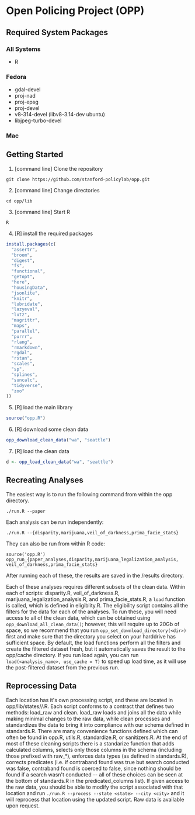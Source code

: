# Open Policing Project (OPP)

## Required System Packages

### All Systems
* R

### Fedora
* gdal-devel
* proj-nad
* proj-epsg
* proj-devel
* v8-314-devel (libv8-3.14-dev ubuntu)
* libjpeg-turbo-devel

### Mac

## Getting Started
1. [command line] Clone the repository
```
git clone https://github.com/stanford-policylab/opp.git
```
2. [command line] Change directories
```
cd opp/lib
```
3. [command line] Start R
```
R
```
4. [R] install the required packages
```R
install.packages(c(
  "assertr",
  "broom",
  "digest",
  "fs",
  "functional",
  "getopt",
  "here",
  "housingData",
  "jsonlite",
  "knitr",
  "lubridate",
  "lazyeval",
  "lutz",
  "magrittr",
  "maps",
  "parallel",
  "purrr",
  "rlang",
  "rmarkdown",
  "rgdal",
  "rstan",
  "scales",
  "sp",
  "splines",
  "suncalc",
  "tidyverse",
  "zoo"
))
```
5. [R] load the main library
```R
source("opp.R")
```
6. [R] download some clean data
```R
opp_download_clean_data("wa", "seattle")
```
7. [R] load the clean data
```R
d <- opp_load_clean_data("wa", "seattle")
```

## Recreating Analyses

The easiest way is to run the following command from within the opp
   directory.
```
./run.R --paper
```
Each analysis can be run independently:
```
./run.R --{disparity,marijuana,veil_of_darkness,prima_facie_stats}
```
They  can also be run from within R code:
```
source('opp.R')
opp_run_{paper_analyses,disparity,marijuana_legalization_analysis,
veil_of_darkness,prima_facie_stats}
```
After running each of these, the results are saved in the /results directory.

Each of these analyses requires different subsets of the clean data. Within
each of scripts: disparity.R, veil_of_darkness.R,
marijuana_legalization_analysis.R, and prima_facie_stats.R, a `load` function
is called, which is defined in eligiblity.R. The eligibility script contains
all the filters for the data for each of the analyses. To run these, you will
need access to all of the clean data, which can be obtained using
`opp_download_all_clean_data()`; however, this will require up to 20Gb of
space, so we recommend that you run `opp_set_download_directory(<dir>)` first
and make sure that the directory you select on your harddrive has sufficient
space. By default, the load functions perform all the filters and create the
filtered dataset fresh, but it automatically saves the result to the opp/cache
directory. If you run load again, you can run `load(<analysis_name>, use_cache
= T)` to speed up load time, as it will use the post-filtered dataset from the
previous run.

## Reprocessing Data
Each location has it's own processing script, and these are located in
opp/lib/states/<state>/<city>.R. Each script conforms to a contract that
defines two methods: load_raw and clean. load_raw loads and joins all the data
while making minimal changes to the raw data, while clean processes and
standardizes the data to bring it into compliance with our schema defined in
standards.R. There are many convenience functions defined which can often be
found in opp.R, utils.R, standardize.R, or sanitizers.R. At the end of most of
these cleaning scripts there is a standarize function that adds calculated
columns, selects only those columns in the schema (including those prefixed
with raw_*), enforces data types (as defined in standards.R), corrects
predicates (i.e. if contraband found was true but search conducted was false,
contraband found is coerced to false, since nothing should be found if a search
wasn't conducted -- all of these choices can be seen at the bottom of
standards.R in the predicated_columns list). If given access to the raw data,
you should be able to modify the script associated with that location and run
`./run.R --process --state <state> --city <city>` and it will reprocess that
location using the updated script. Raw data is available upon request.
